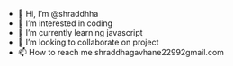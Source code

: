 - 👋 Hi, I’m @shraddhha
- 👀 I’m interested in coding
- 🌱 I’m currently learning javascript 
- 💞️ I’m looking to collaborate on project
- 📫 How to reach me shraddhagavhane22992gmail.com

